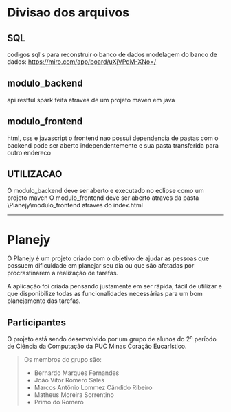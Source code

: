 # Divisao dos arquivos

## SQL
codigos sql's para reconstruir o banco de dados
modelagem do banco de dados: https://miro.com/app/board/uXjVPdM-XNo=/

## modulo_backend
api restful spark feita atraves de um projeto maven em java


## modulo_frontend
html, css e javascript
o frontend nao possui dependencia de pastas com o backend
pode ser aberto independentemente e sua pasta transferida para outro endereco

## UTILIZACAO
O modulo_backend deve ser aberto e executado no eclipse como um projeto maven
O modulo_frontend deve ser aberto atraves da pasta \Planejy\modulo_frontend atraves do index.html

-------------------------------------------------------------------------------

# Planejy  

O Planejy é um projeto criado com o objetivo de ajudar as pessoas que possuem dificuldade em planejar seu dia ou que são afetadas por procrastinarem a realização de tarefas.

A aplicação foi criada pensando justamente em ser rápida, fácil de utilizar e que disponibilize todas as funcionalidades necessárias para um bom planejamento das tarefas.


## Participantes

O projeto está sendo desenvolvido por um grupo de alunos do 2º período de Ciência da Computação da PUC Minas Coração Eucarístico.

> Os membros do grupo são: 
> - Bernardo Marques Fernandes
> - João Vitor Romero Sales
> - Marcos Antônio Lommez Cândido Ribeiro
> - Matheus Moreira Sorrentino
> - Primo do Romero
